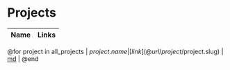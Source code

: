 # Projects

| Name | Links |
| ---- | ----- |
@for project in all_projects
| $project.name | [link](@url/project/$project.slug) \| [md](./projects/$project.file_name) |
@end
